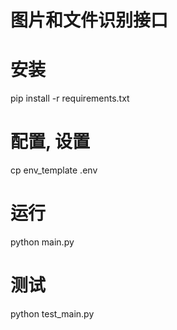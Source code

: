 #  图片和文件识别接口

# 安装
pip install -r requirements.txt

# 配置, 设置
cp env_template .env

# 运行
python main.py

# 测试
python test_main.py